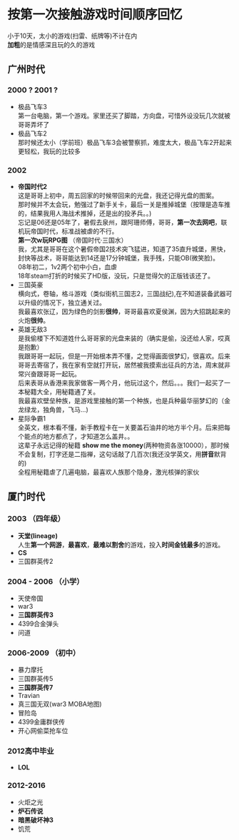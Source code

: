 # 按第一次接触游戏时间顺序回忆
小于10天，太小的游戏(扫雷、纸牌等)不计在内  
**加粗**的是情感深且玩的久的游戏

## 广州时代
### 2000 ? 2001 ?
- 极品飞车3  
第一台电脑，第一个游戏。家里还买了脚踏，方向盘，可惜外设没玩几次就被哥哥弄坏了
- 极品飞车2  
那时候还太小（学前班）极品飞车3会被警察抓，难度太大，极品飞车2开起来更轻松，我玩的比较多  

### 2002
- **帝国时代2**  
这是哥哥上初中，周五回家的时候带回来的光盘，我还记得光盘的图案。  
那时候并不太会玩，勉强过了新手关卡，最后一关是推掉城堡（按理是造车推的，结果我用人海战术推掉，还是出的投矛兵。。)  
忘记是06还是05年了，暑假去泉州，跟阿珊师傅，哥哥，**第一次去网吧**，联机玩帝国时代，标准战被虐的不行。  
**第一次w玩RPG图**  （帝国时代·三国水）      
我，尤其是哥哥在这个暑假帝国2技术突飞猛进，知道了35直升城堡，黑快，封快等战术，哥哥能达到14还是17分钟城堡，我手残，只能OB(微笑脸)。  
08年初二，1v2两个初中小白，血虐  
18年steam打折的时候买了HD版，没玩，只是觉得欠的正版钱该还了。
- 三国英豪  
横向式，卷轴，格斗游戏（类似街机三国志2，三国战纪),在不知道装备武器可以升级的情况下，独立通关过。  
我最喜欢张辽，因为绿色的剑影**很帅**，哥哥最喜欢夏侯渊，因为大招跳起来的火炮**很帅**。
- 英雄无敌3  
是我偷楼下不知道姓什么哥哥家的光盘来装的（确实是偷，没还给人家，哎真是抱歉）  
我跟哥哥一起玩，但是一开始根本弄不懂，之觉得画面很梦幻，很喜欢。后来哥哥去寄宿了，我在家有空就打开玩，居然被我摸索出征兵的方法，周末就非常兴奋跟哥哥一起玩。  
后来表哥从香港来我家做客一两个月，他玩过这个，然后。。。我们一起买了一本秘籍大全，用秘籍通了关。  
我最喜欢壁垒种族，是游戏里接触的第一个种族，也是兵种最华丽梦幻的（金龙绿龙，独角兽，飞马...)
- 星际争霸1  
全英文，根本看不懂，新手教程卡在一关要盖石油井的地方半个月。后来把每个能点的地方都点了，才知道怎么盖井。。  
这辈子永远记得的秘籍 **show me the money**(两种物资各涨10000），那时候不会复制，打字还是二指禅，这句话敲了几百次(我还没学英文，用**拼音**默背的)  
全程用秘籍虐了几遍电脑，最喜欢人族那个隐身，激光核弹的家伙

## 厦门时代
### 2003 （四年级）
- **天堂(lineage)**  
人生**第一个网游**，**最喜欢**，**最难以割舍**的游戏，投入**时间金钱最多**的游戏。
- **CS**
- 三国群英传2
### 2004 - 2006 （小学）
- 天使帝国
- war3
- **三国群英传3**
- 4399合金弹头
- 问道
### 2006-2009 （初中）
- 暴力摩托
- 三国群英传5
- **三国群英传7**
- Travian
- 真三国无双(war3 MOBA地图)
- 冒险岛
- 4399金庸群侠传
- 开心网偷菜抢车位
### 2012高中毕业
- **LOL**
### 2012-2016
- 火炬之光
- **炉石传说**
- **暗黑破坏神3**
- 饥荒
